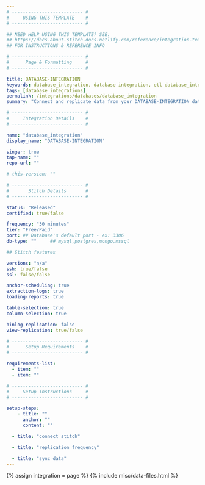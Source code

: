 ```yaml
---
# -------------------------- #
#     USING THIS TEMPLATE    #
# -------------------------- #

## NEED HELP USING THIS TEMPLATE? SEE:
## https://docs-about-stitch-docs.netlify.com/reference/integration-templates/databases/
## FOR INSTRUCTIONS & REFERENCE INFO

# -------------------------- #
#      Page & Formatting     #
# -------------------------- #

title: DATABASE-INTEGRATION
keywords: database_integration, database integration, etl database_integration, database_integration etl
tags: [database_integrations]
permalink: /integrations/databases/database_integration
summary: "Connect and replicate data from your DATABASE-INTEGRATION database using Stitch's DATABASE-INTEGRATION integration."

# -------------------------- #
#     Integration Details    #
# -------------------------- #

name: "database_integration"
display_name: "DATABASE-INTEGRATION"

singer: true
tap-name: ""
repo-url: ""

# this-version: ""

# -------------------------- #
#       Stitch Details       #
# -------------------------- #

status: "Released"
certified: true/false

frequency: "30 minutes"
tier: "Free/Paid"
port: ## Database's default port - ex: 3306
db-type: "" 	## mysql,postgres,mongo,mssql

## Stitch features

versions: "n/a"
ssh: true/false
ssl: false/false

anchor-scheduling: true
extraction-logs: true
loading-reports: true

table-selection: true
column-selection: true

binlog-replication: false
view-replication: true/false

# -------------------------- #
#      Setup Requirements    #
# -------------------------- #

requirements-list:
  - item: ""
  - item: ""

# -------------------------- #
#     Setup Instructions     #
# -------------------------- #

setup-steps:
	- title: ""
	  anchor: ""
	  content: ""

  - title: "connect stitch"

  - title: "replication frequency"

  - title: "sync data"
---
```

{% assign integration = page %}
{% include misc/data-files.html %}